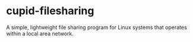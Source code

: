 # cupid-filesharing
A simple, lightweight file sharing program for Linux systems that operates within a local area network.
